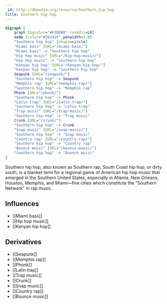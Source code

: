 ```yaml
---
_id: http://dbpedia.org/resource/Southern_hip_hop
title: Southern hip hop
---
```


```dot
digraph {
	graph [bgcolor="#F3DDB8" rankdir=LR]
	node [color="#26242F" penwidth=3.0]
	"Southern hip hop" [shape=circle]
	"Miami bass" [URL="/miami-bass/"]
	"Miami bass" -> "Southern hip hop"
	"Hip hop music" [URL="/hip-hop-music/"]
	"Hip hop music" -> "Southern hip hop"
	"Kenyan hip hop" [URL="/kenyan-hip-hop/"]
	"Kenyan hip hop" -> "Southern hip hop"
	Seapunk [URL="/seapunk/"]
	"Southern hip hop" -> Seapunk
	"Memphis rap" [URL="/memphis-rap/"]
	"Southern hip hop" -> "Memphis rap"
	Phonk [URL="/phonk/"]
	"Southern hip hop" -> Phonk
	"Latin trap" [URL="/latin-trap/"]
	"Southern hip hop" -> "Latin trap"
	"Trap music" [URL="/trap-music/"]
	"Southern hip hop" -> "Trap music"
	Crunk [URL="/crunk/"]
	"Southern hip hop" -> Crunk
	"Snap music" [URL="/snap-music/"]
	"Southern hip hop" -> "Snap music"
	"Country rap" [URL="/country-rap/"]
	"Southern hip hop" -> "Country rap"
	"Bounce music" [URL="/bounce-music/"]
	"Southern hip hop" -> "Bounce music"
}
```

Southern hip hop, also known as Southern rap, South Coast hip hop, or dirty south, is a blanket term for a regional genre of American hip hop music that emerged in the Southern United States, especially in Atlanta, New Orleans, Houston, Memphis, and Miami—five cities which constitute the "Southern Network" in rap music.

## Influences
- [[Miami bass]]
- [[Hip hop music]]
- [[Kenyan hip hop]]

## Derivatives
- [[Seapunk]]
- [[Memphis rap]]
- [[Phonk]]
- [[Latin trap]]
- [[Trap music]]
- [[Crunk]]
- [[Snap music]]
- [[Country rap]]
- [[Bounce music]]
